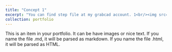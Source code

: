 ```yaml
---
title: "Concept 1"
excerpt: "You can find step file at my grabcad account. 1<br/><img src='/images/concept 1.png'>"
collection: portfolio
---
```


This is an item in your portfolio. It can be have images or nice text. If you name the file .md, it will be parsed as markdown. If you name the file .html, it will be parsed as HTML. 
